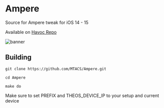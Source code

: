 # Ampere
Source for Ampere tweak for iOS 14 - 15

Available on [Havoc Repo](https://havoc.app/package/ampere)

![banner](https://mtac.app/repo/assets/com.mtac.ampere/banner.png)

## Building

`git clone https://github.com/MTACS/Ampere.git`

`cd Ampere`

`make do`

Make sure to set PREFIX and THEOS_DEVICE_IP to your setup and current device

